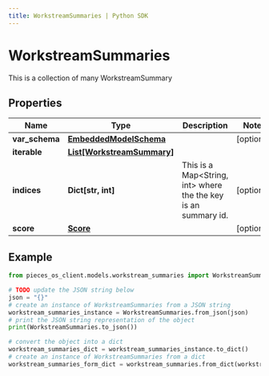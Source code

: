```yaml
---
title: WorkstreamSummaries | Python SDK
---
```


# WorkstreamSummaries

This is a collection of many WorkstreamSummary

## Properties

Name | Type | Description | Notes
------------ | ------------- | ------------- | -------------
**var_schema** | [**EmbeddedModelSchema**](EmbeddedModelSchema) |  | [optional] 
**iterable** | [**List[WorkstreamSummary]**](WorkstreamSummary) |  | 
**indices** | **Dict[str, int]** | This is a Map&lt;String, int&gt; where the the key is an summary id. | [optional] 
**score** | [**Score**](Score) |  | [optional] 

## Example

```python
from pieces_os_client.models.workstream_summaries import WorkstreamSummaries

# TODO update the JSON string below
json = "{}"
# create an instance of WorkstreamSummaries from a JSON string
workstream_summaries_instance = WorkstreamSummaries.from_json(json)
# print the JSON string representation of the object
print(WorkstreamSummaries.to_json())

# convert the object into a dict
workstream_summaries_dict = workstream_summaries_instance.to_dict()
# create an instance of WorkstreamSummaries from a dict
workstream_summaries_form_dict = workstream_summaries.from_dict(workstream_summaries_dict)
```


